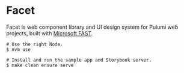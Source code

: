 # Facet

Facet is web component library and UI design system for Pulumi web projects, built with [Microsoft FAST](https://www.fast.design/).

```
# Use the right Node.
$ nvm use

# Install and run the sample app and Storybook server.
$ make clean ensure serve
```
